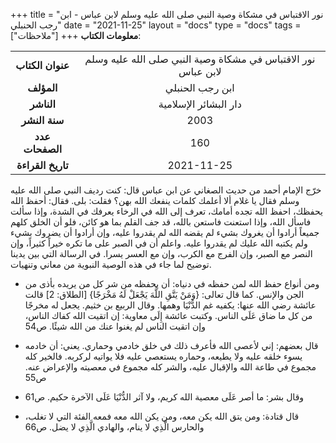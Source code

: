 +++
title = "نور الاقتباس في مشكاة وصية النبي صلى الله عليه وسلم لابن عباس - ابن رجب الحنبلي"
date = "2021-11-25"
layout = "docs"
type = "docs"
tags = ["ملاحظات"]
+++
**معلومات الكتاب**:

|               |                    |
| :------------: |   :-----------:   |
|  **عنوان الكتاب**  |    نور الاقتباس في مشكاة وصية النبي صلى الله عليه وسلم لابن عباس     |
|     **المؤلف**     |    ابن رجب الحنبلي    |
|     **الناشر**     |  دار البشائر الإسلامية   |
|   **سنة النشر**    | 2003 |
|  **عدد الصفحات**   |    160     |
| **تاريخ القراءة**  |  2021-11-25   |


خرّج الإمام أحمد من حديث الصغاني عن ابن عباس قال: كنت رديف النبي صلى الله عليه وسلم فقال يا غلام ألا أعلمك كلمات ينفعك الله بهن؟ فقلت: بلى. فقال: أحفظ الله يحفظك، احفظ الله تجده أمامك، تعرف إلى الله في الرخاء يعرفك في الشدة، وإذا سألت فاسأل الله، وإذا استعنت فاستعن بالله، قد جف القلم بما هو كائن، فلو أن الخلق كلهم جميعاً أرادوا أن يغروك بشيء لم يقضه الله لم يقدروا عليه، وإن أرادوا أن يضروك بشيء ولم يكتبه الله عليك لم يقدروا عليه. واعلم أن في الصبر على ما تكره خيراً كثيراً، وإن النصر مع الصبر، وإن الفرج مع الكرب، وإن مع العسر يسرا. في الرسالة التي بين يدينا توضيح لما جاء في هذه الوصية النبوية من معاني وتنهيات.



- ومن أنواع حفظ الله لمن حفظه في دنياه: أن يحفظه من شر كل من يريده بأذى من الجن والإنس.
كما قال تعالى: {وَمَنْ يَتَّقِ اللَّهَ يَجْعَلْ لَهُ مَخْرَجًا} [الطلاق: 2] قالت عائشة رضي الله عنها: يكفيه غم الدُّنْيَا وهمها.
وقال الربيع بن خثيم. يجعل له مخرجًا من كل ما ضاق عَلَى الناس.
وكتبت عائشة إِلَى معاوية: إن اتقيت الله كفاك الناس، وإن اتقيت الناس لم يغنوا عنك من الله شيئًا. ص54

- قال بعضهم: إني لأعصى الله فأعرف ذلك في خلق خادمي وحماري. يعني: أن خادمه يسوء خلقه عليه ولا يطيعه، وحماره يستعصي عليه فلا يواتيه لركربه. فالخير كله مجموع في طاعة الله والإقبال عليه، والشر كله مجموع في معصيته والإعراض عنه. ص55

- وقال بشر: ما أصر عَلَى معصية الله كريم، ولا آثر الدُّنْيَا عَلَى الآخرة حكيم. ص61

- قال قتادة: ومن يتق الله يكن معه، ومن يكن الله معه فمعه الفئة التي لا تغلب، والحارس الَّذِي لا ينام، والهادي الَّذِي لا يضل. ص66

